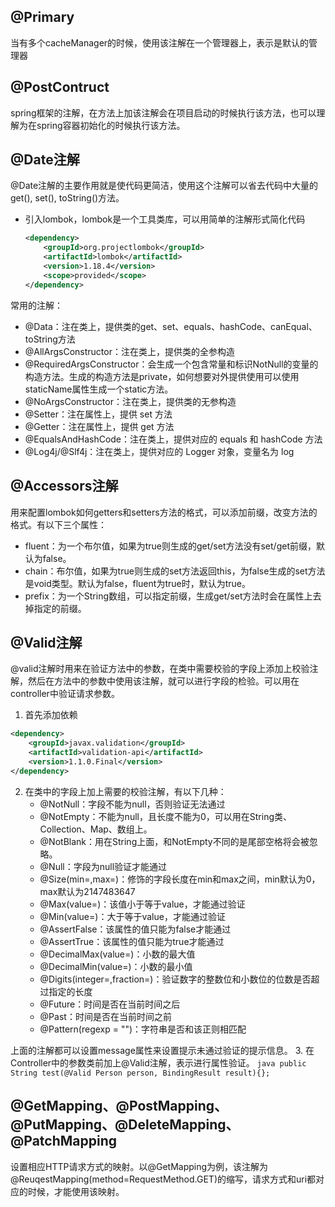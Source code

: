 ## @Primary
当有多个cacheManager的时候，使用该注解在一个管理器上，表示是默认的管理器

## @PostContruct
spring框架的注解，在方法上加该注解会在项目启动的时候执行该方法，也可以理解为在spring容器初始化的时候执行该方法。

## @Date注解
@Date注解的主要作用就是使代码更简洁，使用这个注解可以省去代码中大量的get(), set(), toString()方法。
* 引入lombok，lombok是一个工具类库，可以用简单的注解形式简化代码
    ```xml
    <dependency>
        <groupId>org.projectlombok</groupId>
        <artifactId>lombok</artifactId>
        <version>1.18.4</version>
        <scope>provided</scope>
    </dependency>
    ```
常用的注解：
* @Data：注在类上，提供类的get、set、equals、hashCode、canEqual、toString方法
* @AllArgsConstructor：注在类上，提供类的全参构造
* @RequiredArgsConstructor：会生成一个包含常量和标识NotNull的变量的构造方法。生成的构造方法是private，如何想要对外提供使用可以使用staticName属性生成一个static方法。
* @NoArgsConstructor：注在类上，提供类的无参构造
* @Setter：注在属性上，提供 set 方法
* @Getter：注在属性上，提供 get 方法
* @EqualsAndHashCode：注在类上，提供对应的 equals 和 hashCode 方法
* @Log4j/@Slf4j：注在类上，提供对应的 Logger 对象，变量名为 log

## @Accessors注解
用来配置lombok如何getters和setters方法的格式，可以添加前缀，改变方法的格式。有以下三个属性：
* fluent：为一个布尔值，如果为true则生成的get/set方法没有set/get前缀，默认为false。
* chain：布尔值，如果为true则生成的set方法返回this，为false生成的set方法是void类型。默认为false，fluent为true时，默认为true。
* prefix：为一个String数组，可以指定前缀，生成get/set方法时会在属性上去掉指定的前缀。

## @Valid注解
@valid注解时用来在验证方法中的参数，在类中需要校验的字段上添加上校验注解，然后在方法中的参数中使用该注解，就可以进行字段的检验。可以用在controller中验证请求参数。
1. 首先添加依赖
```xml
<dependency>
    <groupId>javax.validation</groupId>
    <artifactId>validation-api</artifactId>
    <version>1.1.0.Final</version>
</dependency>
```
2. 在类中的字段上加上需要的校验注解，有以下几种：
    * @NotNull：字段不能为null，否则验证无法通过
    * @NotEmpty：不能为null，且长度不能为0，可以用在String类、Collection、Map、数组上。
    * @NotBlank：用在String上面，和NotEmpty不同的是尾部空格将会被忽略。
    * @Null：字段为null验证才能通过
    * @Size(min=,max=)：修饰的字段长度在min和max之间，min默认为0，max默认为2147483647
    * @Max(value=)：该值小于等于value，才能通过验证
    * @Min(value=)：大于等于value，才能通过验证
    * @AssertFalse：该属性的值只能为false才能通过
    * @AssertTrue：该属性的值只能为true才能通过
    * @DecimalMax(value=)：小数的最大值
    * @DecimalMin(value=)：小数的最小值
    * @Digits(integer=,fraction=)：验证数字的整数位和小数位的位数是否超过指定的长度
    * @Future：时间是否在当前时间之后
    * @Past：时间是否在当前时间之前
    * @Pattern(regexp = "")：字符串是否和该正则相匹配

上面的注解都可以设置message属性来设置提示未通过验证的提示信息。
3. 在Controller中的参数类前加上@Valid注解，表示进行属性验证。
    ```java
    public String test(@Valid Person person, BindingResult result){};
    ```

## @GetMapping、@PostMapping、@PutMapping、@DeleteMapping、@PatchMapping
设置相应HTTP请求方式的映射。以@GetMapping为例，该注解为@ReuqestMapping(method=RequestMethod.GET)的缩写，请求方式和uri都对应的时候，才能使用该映射。
